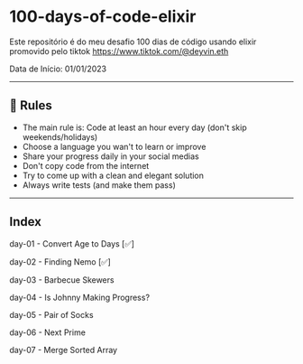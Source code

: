 # 100-days-of-code-elixir
Este repositório é do meu desafio 100 dias de código usando elixir promovido pelo tiktok https://www.tiktok.com/@deyvin.eth

Data de Início: 01/01/2023

---

## 🚩 Rules

- The main rule is: Code at least an hour every day (don't skip weekends/holidays)
- Choose a language you wan't to learn or improve
- Share your progress daily in your social medias
- Don't copy code from the internet
- Try to come up with a clean and elegant solution
- Always write tests (and make them pass)

---

## Index

day-01 - Convert Age to Days [✅]

day-02 - Finding Nemo [✅]

day-03 - Barbecue Skewers 

day-04 - Is Johnny Making Progress?

day-05 - Pair of Socks

day-06 - Next Prime

day-07 - Merge Sorted Array